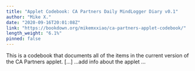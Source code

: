 ```yaml
---
title: "Applet Codebook: CA Partners Daily MindLogger Diary v0.1"
author: "Mike X."
date: "2020-09-16T20:01:08Z"
link: "https://bookdown.org/mikemxxiao/ca-partners-applet-codebook/"
length_weight: "6.1%"
pinned: false
---
```


This is a codebook that documents all of the items in the current version of the CA Partners applet. [...] …add info about the applet ...
